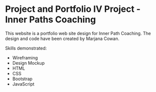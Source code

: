 # Project and Portfolio IV Project - Inner Paths Coaching

This website is a portfolio web site design for Inner Path Coaching. The design and code have been created by Marjana Cowan.

Skills demonstrated: 
* Wireframing
* Design Mockup
* HTML
* CSS
* Bootstrap
* JavaScript
